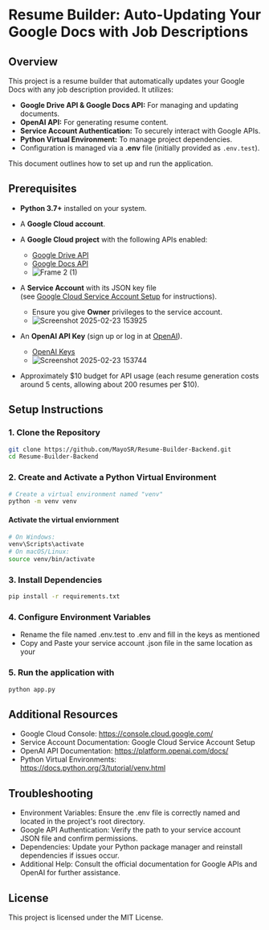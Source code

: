 # Resume Builder: Auto-Updating Your Google Docs with Job Descriptions

## Overview
This project is a resume builder that automatically updates your Google Docs with any job description provided. It utilizes:
- **Google Drive API & Google Docs API:** For managing and updating documents.
- **OpenAI API:** For generating resume content.
- **Service Account Authentication:** To securely interact with Google APIs.
- **Python Virtual Environment:** To manage project dependencies.
- Configuration is managed via a **.env** file (initially provided as `.env.test`).

This document outlines how to set up and run the application.

## Prerequisites
- **Python 3.7+** installed on your system.
- A **Google Cloud account**.
- A **Google Cloud project** with the following APIs enabled:
  - [Google Drive API](https://console.cloud.google.com/apis/library/drive.googleapis.com)
  - [Google Docs API](https://console.cloud.google.com/apis/library/docs.googleapis.com)
  - ![Frame 2 (1)](https://github.com/user-attachments/assets/be70ae4e-05a7-42b7-bd28-39171d9aac63)

- A **Service Account** with its JSON key file  
  (see [Google Cloud Service Account Setup](https://cloud.google.com/iam/docs/service-accounts) for instructions).
  - Ensure you give **Owner** privileges to the service account.
  - ![Screenshot 2025-02-23 153925](https://github.com/user-attachments/assets/c150c630-6ef3-4777-8113-138ad4e26feb)

- An **OpenAI API Key** (sign up or log in at [OpenAI](https://platform.openai.com/)).
  - [OpenAI Keys](https://platform.openai.com/settings/organization/api-keys)
  -  ![Screenshot 2025-02-23 153744](https://github.com/user-attachments/assets/16264859-cbf2-4e15-b719-2058fb14d189)

- Approximately \$10 budget for API usage (each resume generation costs around 5 cents, allowing about 200 resumes per \$10).

## Setup Instructions

### 1. Clone the Repository
```bash
git clone https://github.com/MayoSR/Resume-Builder-Backend.git
cd Resume-Builder-Backend
```
### 2. Create and Activate a Python Virtual Environment
```bash
# Create a virtual environment named "venv"
python -m venv venv
```

#### Activate the virtual enviornment
```bash
# On Windows:
venv\Scripts\activate
# On macOS/Linux:
source venv/bin/activate
```

### 3. Install Dependencies
```bash
pip install -r requirements.txt
```

### 4. Configure Environment Variables
-  Rename the file named .env.test to .env and fill in the keys as mentioned
-  Copy and Paste your service account .json file in the same location as your 

### 5. Run the application with
```bash
python app.py
```

## Additional Resources
- Google Cloud Console: https://console.cloud.google.com/
- Service Account Documentation: Google Cloud Service Account Setup
- OpenAI API Documentation: https://platform.openai.com/docs/
- Python Virtual Environments: https://docs.python.org/3/tutorial/venv.html

## Troubleshooting
- Environment Variables: Ensure the .env file is correctly named and located in the project's root directory.
- Google API Authentication: Verify the path to your service account JSON file and confirm permissions.
- Dependencies: Update your Python package manager and reinstall dependencies if issues occur.
- Additional Help: Consult the official documentation for Google APIs and OpenAI for further assistance.
## License
This project is licensed under the MIT License.
